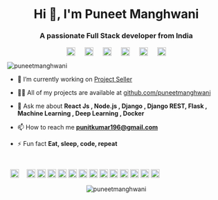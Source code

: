 <h1 align="center">Hi 👋, I'm Puneet Manghwani</h1>
<h3 align="center">A passionate Full Stack developer from India</h3>

<p align="center">
<a href="https://twitter.com/puneetmanghwani" target="blank"><img align="center" src="https://cdn.jsdelivr.net/npm/simple-icons@3.0.1/icons/twitter.svg" alt="puneetmanghwani" height="20" width="20" /></a> &emsp;
<a href="https://linkedin.com/in/puneet-manghwani-86191b169" target="blank"><img align="center" src="https://cdn.jsdelivr.net/npm/simple-icons@3.0.1/icons/linkedin.svg" alt="puneet-manghwani-86191b169" height="20" width="20" /></a> &emsp;
<a href="https://stackoverflow.com/13089984" target="blank"><img align="center" src="https://cdn.jsdelivr.net/npm/simple-icons@3.0.1/icons/stackoverflow.svg" alt="13089984" height="20" width="20" /></a> &emsp;
<a href="https://kaggle.com/punitkumar1999" target="blank"><img align="center" src="https://cdn.jsdelivr.net/npm/simple-icons@3.0.1/icons/kaggle.svg" alt="punitkumar1999" height="20" width="20" /></a> &emsp;
<a href="https://fb.com/punitmanghwani" target="blank"><img align="center" src="https://cdn.jsdelivr.net/npm/simple-icons@3.0.1/icons/facebook.svg" alt="punitmanghwani" height="20" width="20" /></a> &emsp;
<a href="https://instagram.com/puneeeettt" target="blank"><img align="center" src="https://cdn.jsdelivr.net/npm/simple-icons@3.0.1/icons/instagram.svg" alt="puneeeettt" height="20" width="20" /></a>
</p>
<p align="left"> <img src="https://komarev.com/ghpvc/?username=puneetmanghwani" alt="puneetmanghwani" /> </p>

- 🔭 I’m currently working on [Project Seller](puneetmanghwani/projectseller)

- 👨‍💻 All of my projects are available at [github.com/puneetmanghwani](puneetmanghwani?tab=repositories)

- 💬 Ask me about **React Js , Node.js , Django , Django REST, Flask , Machine Learning , Deep Learning , Docker**

- 📫 How to reach me **punitkumar196@gmail.com**

- ⚡ Fun fact **Eat, sleep, code, repeat**
<br>
<p align="left">&ensp;<img src="https://konpa.github.io/devicon/devicon.git/icons/react/react-original-wordmark.svg" alt="react" width="20" height="20"/> &emsp;<img src="https://konpa.github.io/devicon/devicon.git/icons/amazonwebservices/amazonwebservices-original-wordmark.svg" alt="amazonwebservices" width="20" height="20"/> <img src="https://konpa.github.io/devicon/devicon.git/icons/c/c-original.svg" alt="c" width="20" height="20"/> <img src="https://konpa.github.io/devicon/devicon.git/icons/cplusplus/cplusplus-original.svg" alt="cplusplus" width="20" height="20"/> <img src="https://konpa.github.io/devicon/devicon.git/icons/css3/css3-original-wordmark.svg" alt="css3" width="20" height="20"/> <img src="https://konpa.github.io/devicon/devicon.git/icons/django/django-original.svg" alt="django" width="20" height="20"/> <img src="https://konpa.github.io/devicon/devicon.git/icons/docker/docker-original-wordmark.svg" alt="docker" width="20" height="20"/> <img src="https://konpa.github.io/devicon/devicon.git/icons/html5/html5-original-wordmark.svg" alt="html5" width="20" height="20"/> <img src="https://konpa.github.io/devicon/devicon.git/icons/javascript/javascript-original.svg" alt="javascript" width="20" height="20"/> <img src="https://konpa.github.io/devicon/devicon.git/icons/mongodb/mongodb-original-wordmark.svg" alt="mongodb" width="20" height="20"/> <img src="https://konpa.github.io/devicon/devicon.git/icons/mysql/mysql-original-wordmark.svg" alt="mysql" width="20" height="20"/> <img src="https://konpa.github.io/devicon/devicon.git/icons/redhat/redhat-original-wordmark.svg" alt="redhat" width="20" height="20"/> <img src="https://konpa.github.io/devicon/devicon.git/icons/nodejs/nodejs-original-wordmark.svg" alt="nodejs" width="20" height="20"/> <img src="https://konpa.github.io/devicon/devicon.git/icons/python/python-original-wordmark.svg" alt="python" width="20" height="20"/></p><p align="center"> <img src="https://github-readme-stats.vercel.app/api?username=puneetmanghwani&show_icons=true" alt="puneetmanghwani" /> </p>

